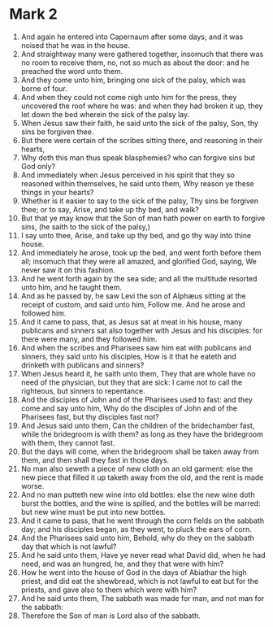﻿# Mark 2
1. And again he entered into Capernaum after some days; and it was noised that he was in the house. 
2. And straightway many were gathered together, insomuch that there was no room to receive them, no, not so much as about the door: and he preached the word unto them. 
3. And they come unto him, bringing one sick of the palsy, which was borne of four. 
4. And when they could not come nigh unto him for the press, they uncovered the roof where he was: and when they had broken it up, they let down the bed wherein the sick of the palsy lay. 
5. When Jesus saw their faith, he said unto the sick of the palsy, Son, thy sins be forgiven thee. 
6. But there were certain of the scribes sitting there, and reasoning in their hearts, 
7. Why doth this man thus speak blasphemies? who can forgive sins but God only? 
8. And immediately when Jesus perceived in his spirit that they so reasoned within themselves, he said unto them, Why reason ye these things in your hearts? 
9. Whether is it easier to say to the sick of the palsy, Thy sins be forgiven thee; or to say, Arise, and take up thy bed, and walk? 
10. But that ye may know that the Son of man hath power on earth to forgive sins, (he saith to the sick of the palsy,) 
11. I say unto thee, Arise, and take up thy bed, and go thy way into thine house. 
12. And immediately he arose, took up the bed, and went forth before them all; insomuch that they were all amazed, and glorified God, saying, We never saw it on this fashion. 
13. And he went forth again by the sea side; and all the multitude resorted unto him, and he taught them. 
14. And as he passed by, he saw Levi the son of Alphæus sitting at the receipt of custom, and said unto him, Follow me. And he arose and followed him. 
15. And it came to pass, that, as Jesus sat at meat in his house, many publicans and sinners sat also together with Jesus and his disciples: for there were many, and they followed him. 
16. And when the scribes and Pharisees saw him eat with publicans and sinners, they said unto his disciples, How is it that he eateth and drinketh with publicans and sinners? 
17. When Jesus heard it, he saith unto them, They that are whole have no need of the physician, but they that are sick: I came not to call the righteous, but sinners to repentance. 
18. And the disciples of John and of the Pharisees used to fast: and they come and say unto him, Why do the disciples of John and of the Pharisees fast, but thy disciples fast not? 
19. And Jesus said unto them, Can the children of the bridechamber fast, while the bridegroom is with them? as long as they have the bridegroom with them, they cannot fast. 
20. But the days will come, when the bridegroom shall be taken away from them, and then shall they fast in those days. 
21. No man also seweth a piece of new cloth on an old garment: else the new piece that filled it up taketh away from the old, and the rent is made worse. 
22. And no man putteth new wine into old bottles: else the new wine doth burst the bottles, and the wine is spilled, and the bottles will be marred: but new wine must be put into new bottles. 
23. And it came to pass, that he went through the corn fields on the sabbath day; and his disciples began, as they went, to pluck the ears of corn. 
24. And the Pharisees said unto him, Behold, why do they on the sabbath day that which is not lawful? 
25. And he said unto them, Have ye never read what David did, when he had need, and was an hungred, he, and they that were with him? 
26. How he went into the house of God in the days of Abiathar the high priest, and did eat the shewbread, which is not lawful to eat but for the priests, and gave also to them which were with him? 
27. And he said unto them, The sabbath was made for man, and not man for the sabbath: 
28. Therefore the Son of man is Lord also of the sabbath. 
